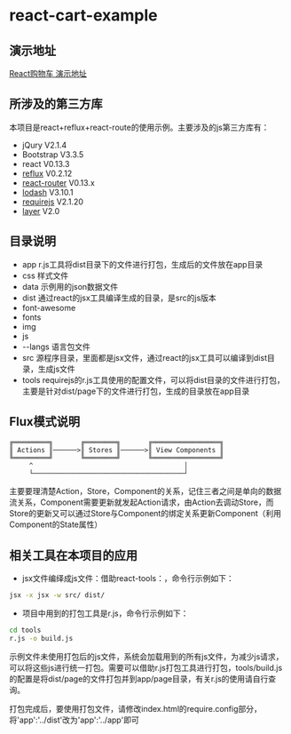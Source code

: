 # react-cart-example
## 演示地址
[React购物车 演示地址](http://www.tapy.org/react-cart)
## 所涉及的第三方库
本项目是react+reflux+react-route的使用示例。主要涉及的js第三方库有：
- jQury V2.1.4
- Bootstrap V3.3.5
- react V0.13.3
- [reflux](https://github.com/reflux/refluxjs) V0.2.12
- [react-router](https://github.com/rackt/react-router) V0.13.x
- [lodash](https://github.com/lodash/lodash/) V3.10.1
- [requirejs](http://requirejs.org) V2.1.20
- [layer](http://layer.layui.com/) V2.0

## 目录说明
* app r.js工具将dist目录下的文件进行打包，生成后的文件放在app目录
* css 样式文件
* data 示例用的json数据文件
* dist 通过react的jsx工具编译生成的目录，是src的js版本
* font-awesome
* fonts
* img
* js
* --langs 语言包文件
* src 源程序目录，里面都是jsx文件，通过react的jsx工具可以编译到dist目录，生成js文件
* tools  requirejs的r.js工具使用的配置文件，可以将dist目录的文件进行打包，主要是针对dist/page下的文件进行打包，生成的目录放在app目录

## Flux模式说明
```
╔═════════╗       ╔════════╗       ╔═════════════════╗
║ Actions ║──────>║ Stores ║──────>║ View Components ║
╚═════════╝       ╚════════╝       ╚═════════════════╝
     ^                                      │
     └──────────────────────────────────────┘

```
主要要理清楚Action，Store，Component的关系，记住三者之间是单向的数据流关系，Component需要更新就发起Action请求，由Action去调动Store，而Store的更新又可以通过Store与Component的绑定关系更新Component（利用Component的State属性）

## 相关工具在本项目的应用


* jsx文件编绎成js文件：借助react-tools：，命令行示例如下：
```bash
jsx -x jsx -w src/ dist/
```
* 项目中用到的打包工具是r.js，命令行示例如下：
```bash
cd tools
r.js -o build.js
```
示例文件未使用打包后的js文件，系统会加载用到的所有js文件，为减少js请求，可以将这些js进行统一打包。需要可以借助r.js打包工具进行打包，tools/build.js的配置是将dist/page的文件打包并到app/page目录，有关r.js的使用请自行查询。

打包完成后，要使用打包文件，请修改index.html的require.config部分，将'app':'../dist'改为'app':'../app'即可
